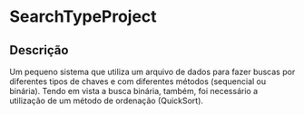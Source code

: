 # SearchTypeProject
## Descrição
Um pequeno sistema que utiliza um arquivo de dados para fazer buscas por diferentes tipos de chaves e com diferentes métodos (sequencial ou binária). Tendo em vista a busca binária, também, foi necessário a utilização de um método de ordenação (QuickSort).
